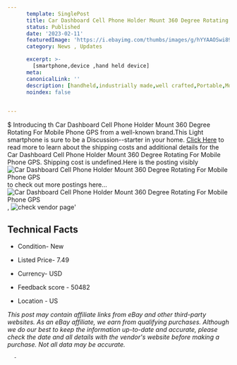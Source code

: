 ```yaml
---
      template: SinglePost
      title: Car Dashboard Cell Phone Holder Mount 360 Degree Rotating For Mobile Phone GPS
      status: Published
      date: '2023-02-11'
      featuredImage: 'https://i.ebayimg.com/thumbs/images/g/hYYAAOSwi89hA10I/s-l225.jpg'
      category: News , Updates

      excerpt: >-
        [smartphone,device ,hand held device]
      meta:
      canonicalLink: ''
      description: [handheld,industrially made,well crafted,Portable,Mobile,Compact,Convenient,Lightweight,Maneuverable,Man-portable,Miniature,Carriable,Hand-held,Light,Holdable,Transportable,Mobile device,Pocket-sized,On-the-go,Wireless,Cordless,Compact size,Convenient size, smartphone,device ,hand held device]
      noindex: false
      

---
```

$
      Introducing th Car Dashboard Cell Phone Holder Mount 360 Degree Rotating For Mobile Phone GPS from a well-known brand.This Light smartphone is sure to be a Discussion--starter in your home. [Click Here](https://www.ebay.com/itm/393472741105?hash=item5b9ccd8ef1%3Ag%3AhYYAAOSwi89hA10I&mkevt=1&mkcid=1&mkrid=711-53200-19255-0&campid=%253CePNCampaignId%253E&customid=%253CreferenceId%253E&toolid=10049) to read more to learn about the shipping costs and additional details for the Car Dashboard Cell Phone Holder Mount 360 Degree Rotating For Mobile Phone GPS. Shipping cost is undefined.Here is the posting visibly ![Car Dashboard Cell Phone Holder Mount 360 Degree Rotating For Mobile Phone GPS](https://i.ebayimg.com/thumbs/images/g/hYYAAOSwi89hA10I/s-l225.jpg) to check out more postings here... ![Car Dashboard Cell Phone Holder Mount 360 Degree Rotating For Mobile Phone GPS](https://i.ebayimg.com/images/g/hYYAAOSwi89hA10I/s-l1200.jpg), ![check vendor page](https://origin-galleryplus.ebayimg.com/ws/web/393472741105_2_0_1/225x225.jpg,https://origin-galleryplus.ebayimg.com/ws/web/393472741105_3_0_1/225x225.jpg,https://origin-galleryplus.ebayimg.com/ws/web/393472741105_4_0_1/225x225.jpg,https://origin-galleryplus.ebayimg.com/ws/web/393472741105_5_0_1/225x225.jpg,https://origin-galleryplus.ebayimg.com/ws/web/393472741105_6_0_1/225x225.jpg,https://origin-galleryplus.ebayimg.com/ws/web/393472741105_7_0_1/225x225.jpg,https://origin-galleryplus.ebayimg.com/ws/web/393472741105_8_0_1/225x225.jpg,https://origin-galleryplus.ebayimg.com/ws/web/393472741105_9_0_1/225x225.jpg,https://origin-galleryplus.ebayimg.com/ws/web/393472741105_10_0_1/225x225.jpg,https://origin-galleryplus.ebayimg.com/ws/web/393472741105_11_0_1/225x225.jpg,https://origin-galleryplus.ebayimg.com/ws/web/393472741105_12_0_1/225x225.jpg)'

      

 ## Technical Facts 



     
      

 - Condition- New 


      

 - Listed Price- 7.49 


      

 - Currency- USD 


      

 - Feedback score - 50482 


      

 - Location - US 


      
      

 *_This post may contain affiliate links from eBay and other third-party websites. As an eBay affiliate, we earn from qualifying purchases. Although we do our best to keep the information up-to-date and accurate, please check the date and all details with the vendor's website before making a purchase. Not all data may be accurate._*




      -

